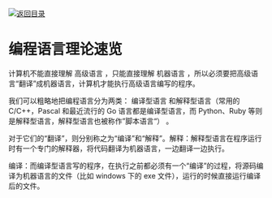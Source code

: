 [![返回目录](https://i.postimg.cc/JzFTMvjF/image.png)](https://github.com/wx-chevalier/Awesome-CheatSheets)

# 编程语言理论速览

计算机不能直接理解 高级语言 ，只能直接理解 机器语言 ，所以必须要把高级语言“翻译”成机器语言，计算机才能执行高级语言编写的程序。

我们可以粗略地把编程语言分为两类： 编译型语言 和解释型语言（常用的 C/C++，Pascal 和最近流行的 Go 语言都是编译型语言，而 Python、Ruby 等则是解释型语言，解释型语言也被称作”脚本语言“） 。

对于它们的“翻译”，则分别称之为“编译”和“解释”。解释：解释型语言在程序运行时有一个专门的解释器，将代码翻译为机器语言，一边翻译一边执行。

编译：而编译型语言写的程序，在执行之前都必须有一个“编译”的过程，将源码编译为机器语言的文件（比如 windows 下的 exe 文件），运行的时候直接运行编译后的文件。
